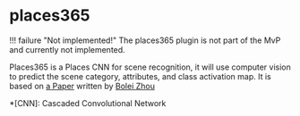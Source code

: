 # places365

!!! failure "Not implemented!"
    The places365 plugin is not part of the MvP and currently not implemented.


Places365 is a Places CNN for scene recognition, it will use computer vision to predict the scene category, attributes, and class activation map.
It is based on [a Paper](http://places.csail.mit.edu/places_NIPS14.pdf) written by [Bolei Zhou](http://people.csail.mit.edu/bzhou/)

*[CNN]: Cascaded Convolutional Network
